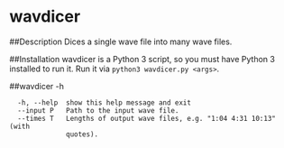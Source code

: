 wavdicer
=========

##Description
Dices a single wave file into many wave files.

##Installation
wavdicer is a Python 3 script, so you must have Python 3 installed to run it.  Run it via `python3 wavdicer.py <args>`.

##wavdicer -h
```
  -h, --help  show this help message and exit
  --input P   Path to the input wave file.
  --times T   Lengths of output wave files, e.g. "1:04 4:31 10:13" (with
              quotes).
```

